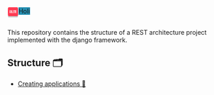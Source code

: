 
<img width="45" height="25" style="float: left; width: 5%;" src=".imgs/DELETE.png">
<span style="background-position: 90% -1.75%; background-color: #248fb2;">Holi</span>
<br/>
<br/>


This repository contains the structure of a REST architecture project implemented with the django framework. 


## Structure 🗂

* [Creating applications 📱](https://github.com/PonchoCeniceros/PyAPI/blob/master/API/applications)
